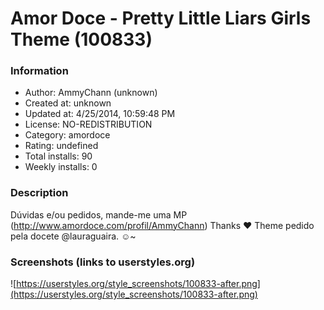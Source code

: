 # Amor Doce - Pretty Little Liars Girls Theme (100833)

### Information
- Author: AmmyChann (unknown)
- Created at: unknown
- Updated at: 4/25/2014, 10:59:48 PM
- License: NO-REDISTRIBUTION
- Category: amordoce
- Rating: undefined
- Total installs: 90
- Weekly installs: 0


### Description
Dúvidas e/ou pedidos, mande-me uma MP (http://www.amordoce.com/profil/AmmyChann) 
Thanks ♥
Theme pedido pela docete @lauraguaira. ☺~


### Screenshots (links to userstyles.org)
![https://userstyles.org/style_screenshots/100833-after.png](https://userstyles.org/style_screenshots/100833-after.png)


